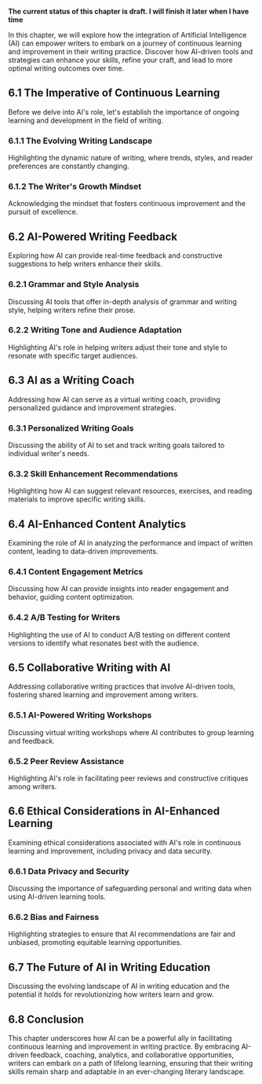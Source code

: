 **The current status of this chapter is draft. I will finish it later when I have time**

In this chapter, we will explore how the integration of Artificial Intelligence (AI) can empower writers to embark on a journey of continuous learning and improvement in their writing practice. Discover how AI-driven tools and strategies can enhance your skills, refine your craft, and lead to more optimal writing outcomes over time.

6.1 The Imperative of Continuous Learning
-----------------------------------------

Before we delve into AI's role, let's establish the importance of ongoing learning and development in the field of writing.

### 6.1.1 The Evolving Writing Landscape

Highlighting the dynamic nature of writing, where trends, styles, and reader preferences are constantly changing.

### 6.1.2 The Writer's Growth Mindset

Acknowledging the mindset that fosters continuous improvement and the pursuit of excellence.

6.2 AI-Powered Writing Feedback
-------------------------------

Exploring how AI can provide real-time feedback and constructive suggestions to help writers enhance their skills.

### 6.2.1 Grammar and Style Analysis

Discussing AI tools that offer in-depth analysis of grammar and writing style, helping writers refine their prose.

### 6.2.2 Writing Tone and Audience Adaptation

Highlighting AI's role in helping writers adjust their tone and style to resonate with specific target audiences.

6.3 AI as a Writing Coach
-------------------------

Addressing how AI can serve as a virtual writing coach, providing personalized guidance and improvement strategies.

### 6.3.1 Personalized Writing Goals

Discussing the ability of AI to set and track writing goals tailored to individual writer's needs.

### 6.3.2 Skill Enhancement Recommendations

Highlighting how AI can suggest relevant resources, exercises, and reading materials to improve specific writing skills.

6.4 AI-Enhanced Content Analytics
---------------------------------

Examining the role of AI in analyzing the performance and impact of written content, leading to data-driven improvements.

### 6.4.1 Content Engagement Metrics

Discussing how AI can provide insights into reader engagement and behavior, guiding content optimization.

### 6.4.2 A/B Testing for Writers

Highlighting the use of AI to conduct A/B testing on different content versions to identify what resonates best with the audience.

6.5 Collaborative Writing with AI
---------------------------------

Addressing collaborative writing practices that involve AI-driven tools, fostering shared learning and improvement among writers.

### 6.5.1 AI-Powered Writing Workshops

Discussing virtual writing workshops where AI contributes to group learning and feedback.

### 6.5.2 Peer Review Assistance

Highlighting AI's role in facilitating peer reviews and constructive critiques among writers.

6.6 Ethical Considerations in AI-Enhanced Learning
--------------------------------------------------

Examining ethical considerations associated with AI's role in continuous learning and improvement, including privacy and data security.

### 6.6.1 Data Privacy and Security

Discussing the importance of safeguarding personal and writing data when using AI-driven learning tools.

### 6.6.2 Bias and Fairness

Highlighting strategies to ensure that AI recommendations are fair and unbiased, promoting equitable learning opportunities.

6.7 The Future of AI in Writing Education
-----------------------------------------

Discussing the evolving landscape of AI in writing education and the potential it holds for revolutionizing how writers learn and grow.

6.8 Conclusion
--------------

This chapter underscores how AI can be a powerful ally in facilitating continuous learning and improvement in writing practice. By embracing AI-driven feedback, coaching, analytics, and collaborative opportunities, writers can embark on a path of lifelong learning, ensuring that their writing skills remain sharp and adaptable in an ever-changing literary landscape.
